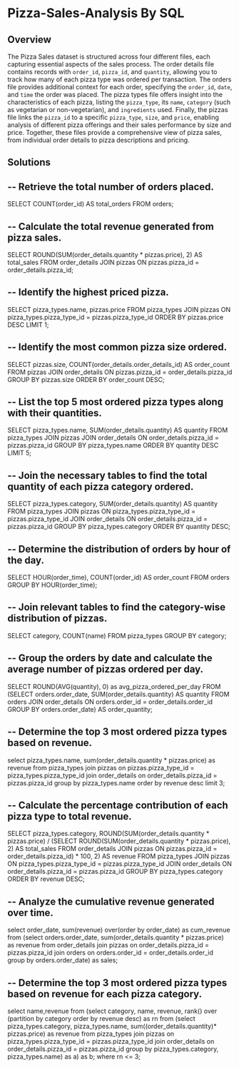 # Pizza-Sales-Analysis By SQL
## Overview
The Pizza Sales dataset is structured across four different files, each capturing essential aspects of the sales process. 
The order details file contains records with `order_id`, `pizza_id`, and `quantity`, allowing you to track how many of each pizza type was ordered per transaction. 
The orders file provides additional context for each order, specifying the `order_id`, `date`, and `time` the order was placed. 
The  pizza types file offers insight into the characteristics of each pizza, listing the `pizza_type`, its `name`, `category` (such as vegetarian or non-vegetarian), and `ingredients` used. 
Finally, the pizzas  file links the `pizza_id` to a specific `pizza_type`, `size`, and `price`, enabling analysis of different pizza offerings and their sales performance by size and price. Together, these files provide a comprehensive view of pizza sales, from individual order details to pizza descriptions and pricing.

## Solutions
## -- Retrieve the total number of orders placed.

SELECT 
    COUNT(order_id) AS total_orders
FROM
    orders;

## -- Calculate the total revenue generated from pizza sales.

SELECT 
  ROUND(SUM(order_details.quantity * pizzas.price), 2) AS total_sales
FROM 
  order_details 
JOIN 
  pizzas 
ON 
  pizzas.pizza_id = order_details.pizza_id;
  
## -- Identify the highest priced pizza.

SELECT 
    pizza_types.name, pizzas.price
FROM
    pizza_types
        JOIN
    pizzas ON pizza_types.pizza_type_id = pizzas.pizza_type_id
ORDER BY pizzas.price DESC
LIMIT 1; 

## -- Identify the most common pizza size ordered.

SELECT 
    pizzas.size,
    COUNT(order_details.order_details_id) AS order_count
FROM
    pizzas
        JOIN
    order_details ON pizzas.pizza_id = order_details.pizza_id
GROUP BY pizzas.size
ORDER BY order_count DESC;

## -- List the top 5 most ordered pizza types along with their quantities.

SELECT
pizza_types.name, SUM(order_details.quantity) AS quantity
FROM
    pizza_types
        JOIN
    pizzas
        JOIN
    order_details ON order_details.pizza_id = pizzas.pizza_id
GROUP BY pizza_types.name
ORDER BY quantity DESC
LIMIT 5;

## -- Join the necessary tables to find the total quantity of each pizza category ordered.

SELECT 
    pizza_types.category,
    SUM(order_details.quantity) AS quantity
FROM
    pizza_types
        JOIN
    pizzas ON pizza_types.pizza_type_id = pizzas.pizza_type_id
        JOIN
    order_details ON order_details.pizza_id = pizzas.pizza_id
GROUP BY pizza_types.category
ORDER BY quantity DESC;

## -- Determine the distribution of orders by hour of the day.

SELECT 
    HOUR(order_time), COUNT(order_id) AS order_count
FROM
    orders
GROUP BY HOUR(order_time);

## -- Join relevant tables to find the category-wise distribution of pizzas.

SELECT 
    category, COUNT(name)
FROM
    pizza_types
GROUP BY category;

## -- Group the orders by date and calculate the average number of pizzas ordered per day.

SELECT 
    ROUND(AVG(quantity), 0) as avg_pizza_ordered_per_day
FROM
    (SELECT 
        orders.order_date, SUM(order_details.quantity) AS quantity
    FROM
        orders
    JOIN order_details ON orders.order_id = order_details.order_id
    GROUP BY orders.order_date) AS order_quantity;


## -- Determine the top 3 most ordered pizza types based on revenue.

select pizza_types.name,
sum(order_details.quantity * pizzas.price) as revenue
from pizza_types join pizzas
on pizzas.pizza_type_id = pizza_types.pizza_type_id
join order_details
on order_details.pizza_id = pizzas.pizza_id
group by pizza_types.name order by revenue desc limit 3;

## -- Calculate the percentage contribution of each pizza type to total revenue.

SELECT 
    pizza_types.category,
    ROUND(SUM(order_details.quantity * pizzas.price) / (SELECT 
                    ROUND(SUM(order_details.quantity * pizzas.price),
                                2) AS total_sales
                FROM
                    order_details
                        JOIN
                    pizzas ON pizzas.pizza_id = order_details.pizza_id) * 100,
            2) AS revenue
FROM
    pizza_types
        JOIN
    pizzas ON pizza_types.pizza_type_id = pizzas.pizza_type_id
        JOIN
    order_details ON order_details.pizza_id = pizzas.pizza_id
GROUP BY pizza_types.category
ORDER BY revenue DESC;

## -- Analyze the cumulative revenue generated over time.

select order_date,
sum(revenue) over(order by order_date) as cum_revenue from
(select orders.order_date,
sum(order_details.quantity * pizzas.price) as revenue
from order_details join pizzas
on order_details.pizza_id = pizzas.pizza_id
join orders
on orders.order_id = order_details.order_id
group by orders.order_date) as sales;

## -- Determine the top 3 most ordered pizza types based on revenue for each pizza category.

select name,revenue from 
(select category, name, revenue,
rank() over (partition by category order by revenue desc) as rn
from
(select pizza_types.category, pizza_types.name,
sum((order_details.quantity)* pizzas.price) as revenue
from pizza_types join pizzas
on pizza_types.pizza_type_id = pizzas.pizza_type_id
join order_details
on order_details.pizza_id = pizzas.pizza_id
group by pizza_types.category, pizza_types.name) as a) as b;
where rn <= 3;
